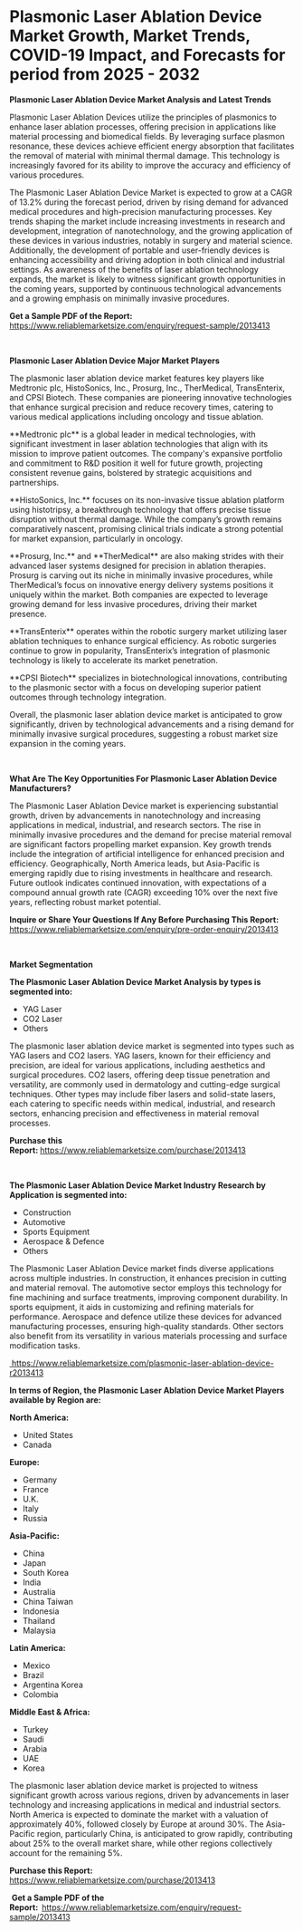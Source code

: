 <p><h1>Plasmonic Laser Ablation Device Market Growth, Market Trends, COVID-19 Impact, and Forecasts for period from 2025 - 2032</h1></p><p><strong>Plasmonic Laser Ablation Device Market Analysis and Latest Trends</strong></p>
<p><p>Plasmonic Laser Ablation Devices utilize the principles of plasmonics to enhance laser ablation processes, offering precision in applications like material processing and biomedical fields. By leveraging surface plasmon resonance, these devices achieve efficient energy absorption that facilitates the removal of material with minimal thermal damage. This technology is increasingly favored for its ability to improve the accuracy and efficiency of various procedures.</p><p>The Plasmonic Laser Ablation Device Market is expected to grow at a CAGR of 13.2% during the forecast period, driven by rising demand for advanced medical procedures and high-precision manufacturing processes. Key trends shaping the market include increasing investments in research and development, integration of nanotechnology, and the growing application of these devices in various industries, notably in surgery and material science. Additionally, the development of portable and user-friendly devices is enhancing accessibility and driving adoption in both clinical and industrial settings. As awareness of the benefits of laser ablation technology expands, the market is likely to witness significant growth opportunities in the coming years, supported by continuous technological advancements and a growing emphasis on minimally invasive procedures.</p></p>
<p><strong>Get a Sample PDF of the Report:&nbsp;</strong> <a href="https://www.reliablemarketsize.com/enquiry/request-sample/2013413?utm_campaign=1167&utm_medium=2&utm_source=Github&utm_content=ia&utm_term=12042025&utm_id=plasmonic-laser-ablation-device">https://www.reliablemarketsize.com/enquiry/request-sample/2013413</a></p>
<p>&nbsp;</p>
<p><strong>Plasmonic Laser Ablation Device Major Market Players</strong></p>
<p><p>The plasmonic laser ablation device market features key players like Medtronic plc, HistoSonics, Inc., Prosurg, Inc., TherMedical, TransEnterix, and CPSI Biotech. These companies are pioneering innovative technologies that enhance surgical precision and reduce recovery times, catering to various medical applications including oncology and tissue ablation.</p><p>**Medtronic plc** is a global leader in medical technologies, with significant investment in laser ablation technologies that align with its mission to improve patient outcomes. The company's expansive portfolio and commitment to R&D position it well for future growth, projecting consistent revenue gains, bolstered by strategic acquisitions and partnerships.</p><p>**HistoSonics, Inc.** focuses on its non-invasive tissue ablation platform using histotripsy, a breakthrough technology that offers precise tissue disruption without thermal damage. While the company’s growth remains comparatively nascent, promising clinical trials indicate a strong potential for market expansion, particularly in oncology.</p><p>**Prosurg, Inc.** and **TherMedical** are also making strides with their advanced laser systems designed for precision in ablation therapies. Prosurg is carving out its niche in minimally invasive procedures, while TherMedical’s focus on innovative energy delivery systems positions it uniquely within the market. Both companies are expected to leverage growing demand for less invasive procedures, driving their market presence.</p><p>**TransEnterix** operates within the robotic surgery market utilizing laser ablation techniques to enhance surgical efficiency. As robotic surgeries continue to grow in popularity, TransEnterix’s integration of plasmonic technology is likely to accelerate its market penetration.</p><p>**CPSI Biotech** specializes in biotechnological innovations, contributing to the plasmonic sector with a focus on developing superior patient outcomes through technology integration. </p><p>Overall, the plasmonic laser ablation device market is anticipated to grow significantly, driven by technological advancements and a rising demand for minimally invasive surgical procedures, suggesting a robust market size expansion in the coming years.</p></p>
<p>&nbsp;</p>
<p><strong>What Are The Key Opportunities For Plasmonic Laser Ablation Device Manufacturers?</strong></p>
<p><p>The Plasmonic Laser Ablation Device market is experiencing substantial growth, driven by advancements in nanotechnology and increasing applications in medical, industrial, and research sectors. The rise in minimally invasive procedures and the demand for precise material removal are significant factors propelling market expansion. Key growth trends include the integration of artificial intelligence for enhanced precision and efficiency. Geographically, North America leads, but Asia-Pacific is emerging rapidly due to rising investments in healthcare and research. Future outlook indicates continued innovation, with expectations of a compound annual growth rate (CAGR) exceeding 10% over the next five years, reflecting robust market potential.</p></p>
<p><strong>Inquire or Share Your Questions If Any Before Purchasing This Report:</strong> <a href="https://www.reliablemarketsize.com/enquiry/pre-order-enquiry/2013413?utm_campaign=1167&utm_medium=2&utm_source=Github&utm_content=ia&utm_term=12042025&utm_id=plasmonic-laser-ablation-device">https://www.reliablemarketsize.com/enquiry/pre-order-enquiry/2013413</a></p>
<p>&nbsp;</p>
<p><strong>Market Segmentation</strong></p>
<p><strong>The Plasmonic Laser Ablation Device Market Analysis by types is segmented into:</strong></p>
<p><ul><li>YAG Laser</li><li>CO2 Laser</li><li>Others</li></ul></p>
<p><p>The plasmonic laser ablation device market is segmented into types such as YAG lasers and CO2 lasers. YAG lasers, known for their efficiency and precision, are ideal for various applications, including aesthetics and surgical procedures. CO2 lasers, offering deep tissue penetration and versatility, are commonly used in dermatology and cutting-edge surgical techniques. Other types may include fiber lasers and solid-state lasers, each catering to specific needs within medical, industrial, and research sectors, enhancing precision and effectiveness in material removal processes.</p></p>
<p><strong>Purchase this Report:&nbsp;</strong><a href="https://www.reliablemarketsize.com/purchase/2013413?utm_campaign=1167&utm_medium=2&utm_source=Github&utm_content=ia&utm_term=12042025&utm_id=plasmonic-laser-ablation-device">https://www.reliablemarketsize.com/purchase/2013413</a></p>
<p>&nbsp;</p>
<p><strong>The Plasmonic Laser Ablation Device Market Industry Research by Application is segmented into:</strong></p>
<p><ul><li>Construction</li><li>Automotive</li><li>Sports Equipment</li><li>Aerospace & Defence</li><li>Others</li></ul></p>
<p><p>The Plasmonic Laser Ablation Device market finds diverse applications across multiple industries. In construction, it enhances precision in cutting and material removal. The automotive sector employs this technology for fine machining and surface treatments, improving component durability. In sports equipment, it aids in customizing and refining materials for performance. Aerospace and defence utilize these devices for advanced manufacturing processes, ensuring high-quality standards. Other sectors also benefit from its versatility in various materials processing and surface modification tasks.</p></p>
<p><a href="https://www.reliablemarketsize.com/plasmonic-laser-ablation-device-r2013413?utm_campaign=1167&utm_medium=2&utm_source=Github&utm_content=ia&utm_term=12042025&utm_id=plasmonic-laser-ablation-device">&nbsp;https://www.reliablemarketsize.com/plasmonic-laser-ablation-device-r2013413</a></p>
<p><strong>In terms of Region, the Plasmonic Laser Ablation Device Market Players available by Region are:</strong></p>
<p>
    <p> <strong> North America: </strong>
        <ul>
            <li>United States</li>
            <li>Canada</li>
        </ul>
        </p> 
    <p> <strong> Europe: </strong>
        <ul>
            <li>Germany</li>
            <li>France</li>
            <li>U.K.</li>
            <li>Italy</li>
            <li>Russia</li>
        </ul>
        </p> 
    <p> <strong> Asia-Pacific: </strong>
        <ul>
            <li>China</li>
            <li>Japan</li>
            <li>South Korea</li>
            <li>India</li>
            <li>Australia</li>
            <li>China Taiwan</li>
            <li>Indonesia</li>
            <li>Thailand</li>
            <li>Malaysia</li>
        </ul>
        </p> 
    <p> <strong> Latin America: </strong>
        <ul>
            <li>Mexico</li>
            <li>Brazil</li>
            <li>Argentina Korea</li>
            <li>Colombia</li>
        </ul>
        </p> 
    <p> <strong> Middle East & Africa: </strong>
        <ul>
            <li>Turkey</li>
            <li>Saudi</li>
            <li>Arabia</li>
            <li>UAE</li>
            <li>Korea</li>
        </ul>
    </p>
    </p>
<p><p>The plasmonic laser ablation device market is projected to witness significant growth across various regions, driven by advancements in laser technology and increasing applications in medical and industrial sectors. North America is expected to dominate the market with a valuation of approximately 40%, followed closely by Europe at around 30%. The Asia-Pacific region, particularly China, is anticipated to grow rapidly, contributing about 25% to the overall market share, while other regions collectively account for the remaining 5%.</p></p>
<p><strong>Purchase this Report: </strong><a href="https://www.reliablemarketsize.com/purchase/2013413?utm_campaign=1167&utm_medium=2&utm_source=Github&utm_content=ia&utm_term=12042025&utm_id=plasmonic-laser-ablation-device">https://www.reliablemarketsize.com/purchase/2013413</a></p>
<p>&nbsp;<strong>Get a Sample PDF of the Report:&nbsp;&nbsp;</strong><a href="https://www.reliablemarketsize.com/enquiry/request-sample/2013413?utm_campaign=1167&utm_medium=2&utm_source=Github&utm_content=ia&utm_term=12042025&utm_id=plasmonic-laser-ablation-device">https://www.reliablemarketsize.com/enquiry/request-sample/2013413</a></p>
<p><strong></strong></p>
<p><p></p><p></p><p></p></p>